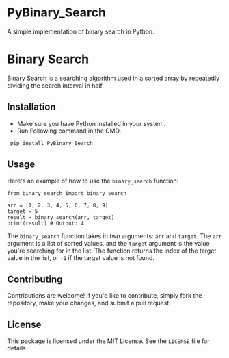 # PyBinary_Search

A simple implementation of binary search in Python.

# Binary Search

Binary Search is a searching algorithm used in a sorted array by repeatedly dividing the search interval in half.

## Installation

- Make sure you have Python installed in your system.
- Run Following command in the CMD.

 ```
  pip install PyBinary_Search
  ```

  
## Usage

Here's an example of how to use the `binary_search` function:

```
from binary_search import binary_search

arr = [1, 2, 3, 4, 5, 6, 7, 8, 9]
target = 5
result = binary_search(arr, target)
print(result) # Output: 4
```

The `binary_search` function takes in two arguments: `arr` and `target`. The `arr` argument is a list of sorted values, and the `target` argument is the value you're searching for in the list. The function returns the index of the target value in the list, or `-1` if the target value is not found.

## Contributing

Contributions are welcome! If you'd like to contribute, simply fork the repository, make your changes, and submit a pull request.

## License

This package is licensed under the MIT License. See the `LICENSE` file for details.



